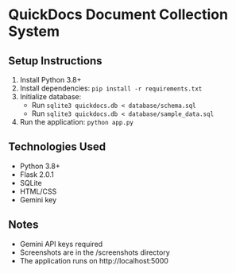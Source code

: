 # QuickDocs Document Collection System

## Setup Instructions
1. Install Python 3.8+
2. Install dependencies: `pip install -r requirements.txt`
3. Initialize database:
   - Run `sqlite3 quickdocs.db < database/schema.sql`
   - Run `sqlite3 quickdocs.db < database/sample_data.sql`
4. Run the application: `python app.py`

## Technologies Used
- Python 3.8+
- Flask 2.0.1
- SQLite
- HTML/CSS
- Gemini key

## Notes
- Gemini API keys required
- Screenshots are in the /screenshots directory
- The application runs on http://localhost:5000
